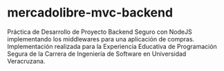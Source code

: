 # mercadolibre-mvc-backend
Práctica de Desarrollo de Proyecto Backend Seguro con NodeJS implementando los middlewares para una aplicación de compras. Implementación realizada para la Experiencia Educativa de Programación Segura de la Carrera de Ingeniería de Software en Universidad Veracruzana.
